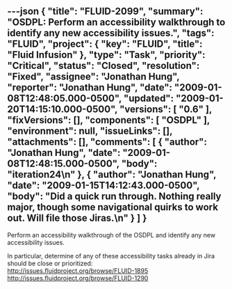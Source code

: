 ---json
{
  "title": "FLUID-2099",
  "summary": "OSDPL: Perform an accessibility walkthrough to identify any new accessibility issues.",
  "tags": "FLUID",
  "project": {
    "key": "FLUID",
    "title": "Fluid Infusion"
  },
  "type": "Task",
  "priority": "Critical",
  "status": "Closed",
  "resolution": "Fixed",
  "assignee": "Jonathan Hung",
  "reporter": "Jonathan Hung",
  "date": "2009-01-08T12:48:05.000-0500",
  "updated": "2009-01-20T14:15:10.000-0500",
  "versions": [
    "0.6"
  ],
  "fixVersions": [],
  "components": [
    "OSDPL"
  ],
  "environment": null,
  "issueLinks": [],
  "attachments": [],
  "comments": [
    {
      "author": "Jonathan Hung",
      "date": "2009-01-08T12:48:15.000-0500",
      "body": "iteration24\n"
    },
    {
      "author": "Jonathan Hung",
      "date": "2009-01-15T14:12:43.000-0500",
      "body": "Did a quick run through. Nothing really major, though some navigational quirks to work out. Will file those Jiras.\n"
    }
  ]
}
---
Perform an accessibility walkthrough of the OSDPL and identify any new accessibility issues.

In particular, determine of any of these accessibility tasks already in Jira should be close or prioritized:\
<http://issues.fluidproject.org/browse/FLUID-1895>\
<http://issues.fluidproject.org/browse/FLUID-1290>

        